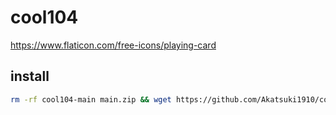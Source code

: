 # cool104

<https://www.flaticon.com/free-icons/playing-card>

## install

```sh
rm -rf cool104-main main.zip && wget https://github.com/Akatsuki1910/cool104/archive/refs/heads/main.zip && unzip main.zip && cd cool104-main
```
